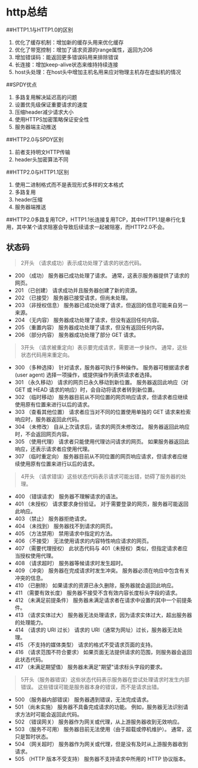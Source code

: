# http总结
##HTTP1.1与HTTP1.0的区别
1. 优化了缓存机制：增加新的缓存头用来优化缓存
2. 优化了带宽控制：增加了请求资源的range属性，返回为206
3. 增加错误码：能返回更多错误码用来排除错误
4. 长连接：增加keep-alive状态来维持持续连接
5. host头处理：在host头中增加主机名用来应对物理主机存在虚拟机的情况

##SPDY优点
1. 多路复用解决延迟高的问题
2. 设置优先级保证重要请求的速度
3. 压缩header减少请求大小
4. 使用HTTPS加密策略保证安全性
5. 服务器端主动推送

##HTTP2.0与SPDY区别
1. 前者支持明文HTTP传输
2. header头加密算法不同

##HTTP2.0与HTTP1.1区别
1. 使用二进制格式而不是表现形式多样的文本格式
2. 多路复用
3. header压缩
4. 服务器端推送

##HTTP2.0多路复用TCP，HTTP1.1长连接复用TCP，其中HTTP1.1是串行化复用，其中某个请求阻塞会导致后续请求一起被阻塞，而HTTP2.0不会。





## 状态码

> 2开头 （请求成功）表示成功处理了请求的状态代码。

- 200   （成功）  服务器已成功处理了请求。 通常，这表示服务器提供了请求的网页。 
- 201   （已创建）  请求成功并且服务器创建了新的资源。 
- 202   （已接受）  服务器已接受请求，但尚未处理。 
- 203   （非授权信息）  服务器已成功处理了请求，但返回的信息可能来自另一来源。 
- 204   （无内容）  服务器成功处理了请求，但没有返回任何内容。 
- 205   （重置内容） 服务器成功处理了请求，但没有返回任何内容。
- 206   （部分内容）  服务器成功处理了部分 GET 请求。

> 3开头 （请求被重定向）表示要完成请求，需要进一步操作。 通常，这些状态代码用来重定向。

- 300   （多种选择）  针对请求，服务器可执行多种操作。 服务器可根据请求者 (user agent) 选择一项操作，或提供操作列表供请求者选择。 
- 301   （永久移动）  请求的网页已永久移动到新位置。 服务器返回此响应（对 GET 或 HEAD 请求的响应）时，会自动将请求者转到新位置。
- 302   （临时移动）  服务器目前从不同位置的网页响应请求，但请求者应继续使用原有位置来进行以后的请求。
- 303   （查看其他位置） 请求者应当对不同的位置使用单独的 GET 请求来检索响应时，服务器返回此代码。
- 304   （未修改） 自从上次请求后，请求的网页未修改过。 服务器返回此响应时，不会返回网页内容。 
- 305   （使用代理） 请求者只能使用代理访问请求的网页。 如果服务器返回此响应，还表示请求者应使用代理。 
- 307   （临时重定向）  服务器目前从不同位置的网页响应请求，但请求者应继续使用原有位置来进行以后的请求。

> 4开头 （请求错误）这些状态代码表示请求可能出错，妨碍了服务器的处理。

- 400   （错误请求） 服务器不理解请求的语法。 
- 401   （未授权） 请求要求身份验证。 对于需要登录的网页，服务器可能返回此响应。 
- 403   （禁止） 服务器拒绝请求。
- 404   （未找到） 服务器找不到请求的网页。
- 405   （方法禁用） 禁用请求中指定的方法。 
- 406   （不接受） 无法使用请求的内容特性响应请求的网页。 
- 407   （需要代理授权） 此状态代码与 401（未授权）类似，但指定请求者应当授权使用代理。
- 408   （请求超时）  服务器等候请求时发生超时。 
- 409   （冲突）  服务器在完成请求时发生冲突。 服务器必须在响应中包含有关冲突的信息。 
- 410   （已删除）  如果请求的资源已永久删除，服务器就会返回此响应。 
- 411   （需要有效长度） 服务器不接受不含有效内容长度标头字段的请求。 
- 412   （未满足前提条件） 服务器未满足请求者在请求中设置的其中一个前提条件。 
- 413   （请求实体过大） 服务器无法处理请求，因为请求实体过大，超出服务器的处理能力。 
- 414   （请求的 URI 过长） 请求的 URI（通常为网址）过长，服务器无法处理。 
- 415   （不支持的媒体类型） 请求的格式不受请求页面的支持。 
- 416   （请求范围不符合要求） 如果页面无法提供请求的范围，则服务器会返回此状态代码。 
- 417   （未满足期望值） 服务器未满足"期望"请求标头字段的要求。

> 5开头（服务器错误）这些状态代码表示服务器在尝试处理请求时发生内部错误。 这些错误可能是服务器本身的错误，而不是请求出错。

- 500   （服务器内部错误）  服务器遇到错误，无法完成请求。 
- 501   （尚未实施） 服务器不具备完成请求的功能。 例如，服务器无法识别请求方法时可能会返回此代码。 
- 502   （错误网关） 服务器作为网关或代理，从上游服务器收到无效响应。 
- 503   （服务不可用） 服务器目前无法使用（由于超载或停机维护）。 通常，这只是暂时状态。 
- 504   （网关超时）  服务器作为网关或代理，但是没有及时从上游服务器收到请求。 
- 505   （HTTP 版本不受支持） 服务器不支持请求中所用的 HTTP 协议版本。